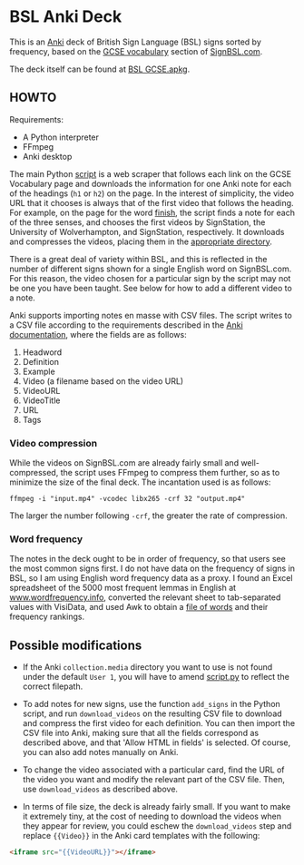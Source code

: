 # BSL Anki Deck

This is an [Anki](https://docs.ankiweb.net) deck of British Sign Language (BSL) signs sorted by frequency, based on the [GCSE vocabulary](https://www.signbsl.com/gcse-vocabulary) section of [SignBSL.com](https://www.signbsl.com/).

The deck itself can be found at [BSL GCSE.apkg](BSL%20GCSE.apkg).

## HOWTO

Requirements:

- A Python interpreter
- FFmpeg
- Anki desktop

The main Python [script](script.py) is a web scraper that follows each link on the GCSE Vocabulary page and downloads the information for one Anki note for each of the headings (`h1` or `h2`) on the page. In the interest of simplicity, the video URL that it chooses is always that of the first video that follows the heading. For example, on the page for the word [finish](https://www.signbsl.com/sign/finish), the script finds a note for each of the three senses, and chooses the first videos by SignStation, the University of Wolverhampton, and SignStation, respectively. It downloads and compresses the videos, placing them in the [appropriate directory](https://docs.ankiweb.net/importing/text-files.html#importing-media).

There is a great deal of variety within BSL, and this is reflected in the number of different signs shown for a single English word on SignBSL.com. For this reason, the video chosen for a particular sign by the script may not be one you have been taught. See below for how to add a different video to a note.

Anki supports importing notes en masse with CSV files. The script writes to a CSV file according to the requirements described in the [Anki documentation](https://docs.ankiweb.net/importing/text-files.html), where the fields are as follows:

1. Headword
2. Definition
3. Example
4. Video (a filename based on the video URL)
5. VideoURL
6. VideoTitle
7. URL
8. Tags

### Video compression

While the videos on SignBSL.com are already fairly small and well-compressed, the script uses FFmpeg to compress them further, so as to minimize the size of the final deck. The incantation used is as follows:

``` shell
ffmpeg -i "input.mp4" -vcodec libx265 -crf 32 "output.mp4"
```

The larger the number following `-crf`, the greater the rate of compression.

### Word frequency

The notes in the deck ought to be in order of frequency, so that users see the most common signs first. I do not have data on the frequency of signs in BSL, so I am using English word frequency data as a proxy. I found an Excel spreadsheet of the 5000 most frequent lemmas in English at www.wordfrequency.info, converted the relevant sheet to tab-separated values with VisiData, and used Awk to obtain a [file of words](frequency.txt) and their frequency rankings.

## Possible modifications

- If the Anki `collection.media` directory you want to use is not found under the default `User 1`, you will have to amend [script.py](script.py) to reflect the correct filepath.

- To add notes for new signs, use the function `add_signs` in the Python script, and run `download_videos` on the resulting CSV file to download and compress the first video for each definition. You can then import the CSV file into Anki, making sure that all the fields correspond as described above, and that 'Allow HTML in fields' is selected. Of course, you can also add notes manually on Anki.

- To change the video associated with a particular card, find the URL of the video you want and modify the relevant part of the CSV file. Then, use `download_videos` as described above.

- In terms of file size, the deck is already fairly small. If you want to make it extremely tiny, at the cost of needing to download the videos when they appear for review, you could eschew the `download_videos` step and replace `{{Video}}` in the Anki card templates with the following:

``` html
<iframe src="{{VideoURL}}"></iframe>
```
